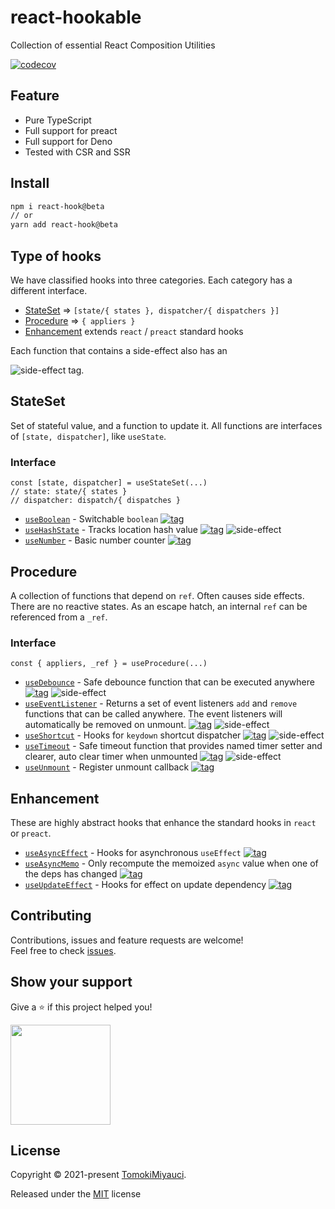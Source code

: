 # react-hookable

Collection of essential React Composition Utilities

[![codecov](https://codecov.io/gh/TomokiMiyauci/react-hookable/branch/main/graph/badge.svg?token=kb8KG2KSaR)](https://codecov.io/gh/TomokiMiyauci/react-hookable)

## Feature

- Pure TypeScript
- Full support for preact
- Full support for Deno
- Tested with CSR and SSR

## Install

```bash
npm i react-hook@beta
// or
yarn add react-hook@beta
```

## Type of hooks

We have classified hooks into three categories.
Each category has a different interface.

- [StateSet](#stateset) => `[state/{ states }, dispatcher/{ dispatchers }]`
- [Procedure](#procedure) => `{ appliers }`
- [Enhancement](#enhancement) extends `react` / `preact` standard hooks

Each function that contains a side-effect also has an

![side-effect](https://img.shields.io/badge/side%20effect-%F0%9F%92%A5-black) tag.

## StateSet

Set of stateful value, and a function to update it. All functions are interfaces of `[state, dispatcher]`, like `useState`.

### Interface

```tsx
const [state, dispatcher] = useStateSet(...)
// state: state/{ states }
// dispatcher: dispatch/{ dispatches }
```

- [`useBoolean`](docs/useBoolean.mdx) - Switchable `boolean` [![tag][demo]](https://react-hookable.vercel.app/?path=/story/stateset-useboolean)
- [`useHashState`](docs/useHashState.mdx) - Tracks location hash value [![tag][demo]](https://react-hookable.vercel.app/?path=/story/stateset-usehashstate) ![side-effect](https://img.shields.io/badge/side%20effect-%F0%9F%92%A5-black)
- [`useNumber`](docs/useNumber.mdx) - Basic number counter [![tag][demo]](https://react-hookable.vercel.app/?path=/story/stateset-usenumber)

## Procedure

A collection of functions that depend on `ref`. Often causes side effects. There are no reactive states. As an escape hatch, an internal `ref` can be referenced from a `_ref`.

### Interface

```tsx
const { appliers, _ref } = useProcedure(...)
```

- [`useDebounce`](docs/useDebounce.mdx) - Safe debounce function that can be executed anywhere [![tag][demo]](https://react-hookable.vercel.app/?path=/story/procedure-usedebounce) ![side-effect](https://img.shields.io/badge/side%20effect-%F0%9F%92%A5-black)
- [`useEventListener`](docs/useEventListener.mdx) - Returns a set of event listeners `add` and `remove` functions that can be called anywhere. The event listeners will automatically be removed on unmount. [![tag][demo]](https://react-hookable.vercel.app/?path=/story/procedure-useeventlistener) ![side-effect](https://img.shields.io/badge/side%20effect-%F0%9F%92%A5-black)
- [`useShortcut`](docs/useShortcut.mdx) - Hooks for `keydown` shortcut dispatcher [![tag][demo]](https://react-hookable.vercel.app/?path=/story/procedure-useshortcut) ![side-effect](https://img.shields.io/badge/side%20effect-%F0%9F%92%A5-black)
- [`useTimeout`](docs/useTimeout.mdx) - Safe timeout function that provides named timer setter and clearer, auto clear timer when unmounted [![tag][demo]](https://react-hookable.vercel.app/?path=/story/procedure-usetimeout) ![side-effect](https://img.shields.io/badge/side%20effect-%F0%9F%92%A5-black)
- [`useUnmount`](docs/useUnmount.mdx) - Register unmount callback [![tag][demo]](https://react-hookable.vercel.app/?path=/story/procedure-useunmount)

## Enhancement

These are highly abstract hooks that enhance the standard hooks in `react` or `preact`.

- [`useAsyncEffect`](docs/useAsyncEffect.mdx) - Hooks for asynchronous `useEffect` [![tag][demo]](https://react-hookable.vercel.app/?path=/story/enhancement-useasynceffect)
- [`useAsyncMemo`](docs/useAsyncMemo.mdx) - Only recompute the memoized `async` value when one of the deps has changed [![tag][demo]](https://react-hookable.vercel.app/?path=/story/enhancement-useasyncmemo)
- [`useUpdateEffect`](docs/useUpdateEffect.mdx) - Hooks for effect on update dependency [![tag][demo]](https://react-hookable.vercel.app/?path=/story/enhancement-useupdateeffect)

## Contributing

Contributions, issues and feature requests are welcome!<br />Feel free to check
[issues](https://github.com/TomokiMiyauci/utterances-component/issues).

## Show your support

Give a ⭐️ if this project helped you!

<a href="https://www.patreon.com/tomoki_miyauci">
  <img src="https://c5.patreon.com/external/logo/become_a_patron_button@2x.png" width="160">
</a>

## License

Copyright © 2021-present [TomokiMiyauci](https://github.com/TomokiMiyauci).

Released under the [MIT](./LICENSE) license

[demo]: https://img.shields.io/badge/demo-%F0%9F%9A%80-green

